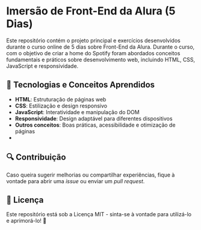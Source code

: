# Imersão de Front-End da Alura (5 Dias)

Este repositório contém o projeto principal e exercícios desenvolvidos durante o curso online de 5 dias sobre Front-End da Alura. Durante o curso, com o objetivo de criar a home do Spotify foram abordados conceitos fundamentais e práticos sobre desenvolvimento web, incluindo HTML, CSS, JavaScript e responsividade.

## 📌 Tecnologias e Conceitos Aprendidos

- **HTML**: Estruturação de páginas web
- **CSS**: Estilização e design responsivo
- **JavaScript**: Interatividade e manipulação do DOM
- **Responsividade**: Design adaptável para diferentes dispositivos
- **Outros conceitos**: Boas práticas, acessibilidade e otimização de páginas
- 
## 🔍 Contribuição

Caso queira sugerir melhorias ou compartilhar experiências, fique à vontade para abrir uma _issue_ ou enviar um _pull request_.

## 📜 Licença

Este repositório está sob a Licença MIT - sinta-se à vontade para utilizá-lo e aprimorá-lo! 🎉

